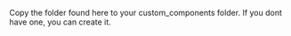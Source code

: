 Copy the folder found here to your custom_components folder. If you dont have one, you can create it.
